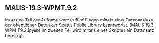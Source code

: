 ## MALIS-19.3-WPMT.9.2

Im ersten Teil der Aufgabe werden fünf Fragen mittels einer Datenanalyse der öffentlichen Daten der Seattle Public Library beantwortet. (MALIS 19.3 WPM_T9.2.ipynb)
Im zweiten Teil wird mittels eines Skriptes ein Datensatz bereinigt. 
